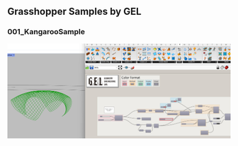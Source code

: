 
## Grasshopper Samples by GEL

### 001_KangarooSample
![image](https://github.com/yishizu/GEL_GH_Archive/blob/main/001_Kangaroo/001.jpg)
